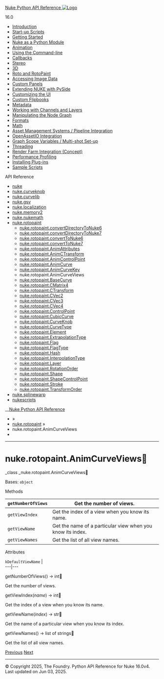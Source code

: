 [ Nuke Python API Reference ![Logo](../_static/NukeApp128.png) ](../index.html)

16.0 

  * [Introduction](../intro.html)
  * [Start-up Scripts](../startup.html)
  * [Getting Started](../basics.html)
  * [Nuke as a Python Module](../nuke_as_python_module.html)
  * [Animation](../animation.html)
  * [Using the Command-line](../command_line.html)
  * [Callbacks](../callbacks.html)
  * [Stereo](../stereo.html)
  * [3D](../3D.html)
  * [Roto and RotoPaint](../rotopaint.html)
  * [Accessing Image Data](../image_data.html)
  * [Custom Panels](../custom_panels.html)
  * [Extending NUKE with PySide](../custom_panels.html#extending-nuke-with-pyside)
  * [Customizing the UI](../custom_ui.html)
  * [Custom Flipbooks](../flipbook.html)
  * [Metadata](../metadata.html)
  * [Working with Channels and Layers](../channels.html)
  * [Manipulating the Node Graph](../dag.html)
  * [Formats](../formats.html)
  * [Math](../math.html)
  * [Asset Management Systems / Pipeline Integration](../asset.html)
  * [OpenAssetIO Integration](../openassetio.html)
  * [Graph Scope Variables / Multi-shot Set-up](../gsv.html)
  * [Threading](../threading.html)
  * [Render Farm Integration (Concept)](../render_farm.html)
  * [Performance Profiling](../performance.html)
  * [Installing Plug-ins](../installing_plugins.html)
  * [Sample Scripts](../samples.html)



API Reference

  * [nuke](nuke.html)
  * [nuke.curveknob](nuke.curveknob.html)
  * [nuke.curvelib](nuke.curvelib.html)
  * [nuke.gsv](nuke.gsv.html)
  * [nuke.localization](nuke.localization.html)
  * [nuke.memory2](nuke.memory2.html)
  * [nuke.nukemath](nuke.nukemath.html)
  * [nuke.rotopaint](nuke.rotopaint.html)
    * [nuke.rotopaint.convertDirectoryToNuke6](nuke.rotopaint.convertDirectoryToNuke6.html)
    * [nuke.rotopaint.convertDirectoryToNuke7](nuke.rotopaint.convertDirectoryToNuke7.html)
    * [nuke.rotopaint.convertToNuke6](nuke.rotopaint.convertToNuke6.html)
    * [nuke.rotopaint.convertToNuke7](nuke.rotopaint.convertToNuke7.html)
    * [nuke.rotopaint.AnimAttributes](nuke.rotopaint.AnimAttributes.html)
    * [nuke.rotopaint.AnimCTransform](nuke.rotopaint.AnimCTransform.html)
    * [nuke.rotopaint.AnimControlPoint](nuke.rotopaint.AnimControlPoint.html)
    * [nuke.rotopaint.AnimCurve](nuke.rotopaint.AnimCurve.html)
    * [nuke.rotopaint.AnimCurveKey](nuke.rotopaint.AnimCurveKey.html)
    * nuke.rotopaint.AnimCurveViews
    * [nuke.rotopaint.BaseCurve](nuke.rotopaint.BaseCurve.html)
    * [nuke.rotopaint.CMatrix4](nuke.rotopaint.CMatrix4.html)
    * [nuke.rotopaint.CTransform](nuke.rotopaint.CTransform.html)
    * [nuke.rotopaint.CVec2](nuke.rotopaint.CVec2.html)
    * [nuke.rotopaint.CVec3](nuke.rotopaint.CVec3.html)
    * [nuke.rotopaint.CVec4](nuke.rotopaint.CVec4.html)
    * [nuke.rotopaint.ControlPoint](nuke.rotopaint.ControlPoint.html)
    * [nuke.rotopaint.CubicCurve](nuke.rotopaint.CubicCurve.html)
    * [nuke.rotopaint.CurveKnob](nuke.rotopaint.CurveKnob.html)
    * [nuke.rotopaint.CurveType](nuke.rotopaint.CurveType.html)
    * [nuke.rotopaint.Element](nuke.rotopaint.Element.html)
    * [nuke.rotopaint.ExtrapolationType](nuke.rotopaint.ExtrapolationType.html)
    * [nuke.rotopaint.Flag](nuke.rotopaint.Flag.html)
    * [nuke.rotopaint.FlagType](nuke.rotopaint.FlagType.html)
    * [nuke.rotopaint.Hash](nuke.rotopaint.Hash.html)
    * [nuke.rotopaint.InterpolationType](nuke.rotopaint.InterpolationType.html)
    * [nuke.rotopaint.Layer](nuke.rotopaint.Layer.html)
    * [nuke.rotopaint.RotationOrder](nuke.rotopaint.RotationOrder.html)
    * [nuke.rotopaint.Shape](nuke.rotopaint.Shape.html)
    * [nuke.rotopaint.ShapeControlPoint](nuke.rotopaint.ShapeControlPoint.html)
    * [nuke.rotopaint.Stroke](nuke.rotopaint.Stroke.html)
    * [nuke.rotopaint.TransformOrder](nuke.rotopaint.TransformOrder.html)
  * [nuke.splinewarp](nuke.splinewarp.html)
  * [nukescripts](nukescripts.html)



__[Nuke Python API Reference](../index.html)

  * [](../index.html) »
  * [nuke.rotopaint](nuke.rotopaint.html) »
  * nuke.rotopaint.AnimCurveViews
  * 


* * *

# nuke.rotopaint.AnimCurveViews

_class _nuke.rotopaint.AnimCurveViews
    

Bases: `object`

Methods

`getNumberOfViews` | Get the number of views.  
---|---  
`getViewIndex` | Get the index of a view when you know its name.  
`getViewName` | Get the name of a particular view when you know its index.  
`getViewNames` | Get the list of all view names.  
  
Attributes

`kDefaultViewName` |   
---|---  
  
getNumberOfViews() → int
    

Get the number of views.

getViewIndex(_name_) → int
    

Get the index of a view when you know its name.

getViewName(_index_) → str
    

Get the name of a particular view when you know its index.

getViewNames() → list of strings
    

Get the list of all view names.

[ Previous](nuke.rotopaint.AnimCurveKey.html "nuke.rotopaint.AnimCurveKey") [Next ](nuke.rotopaint.BaseCurve.html "nuke.rotopaint.BaseCurve")

* * *

© Copyright 2025, The Foundry. Python API Reference for Nuke 16.0v4. Last updated on Jun 03, 2025. 
